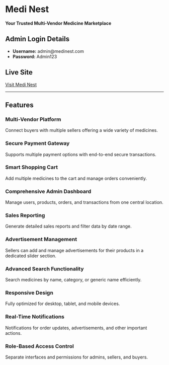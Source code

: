 <!DOCTYPE html>
<html lang="en">
<head>
  <meta charset="UTF-8">
  <meta name="viewport" content="width=device-width, initial-scale=1.0">
  <title>README - Medi Nest</title>
</head>
<body>
  <h1>Medi Nest</h1>
  <p><strong>Your Trusted Multi-Vendor Medicine Marketplace</strong></p>

  <h2>Admin Login Details</h2>
  <ul>
    <li><strong>Username:</strong> admin@medinest.com</li>
    <li><strong>Password:</strong> Admin123</li>
  </ul>

  <h2>Live Site</h2>
  <p><a href="https://your-live-site-url.com" target="_blank">Visit Medi Nest</a></p>

  <hr>

  <h2>Features</h2>
  <h3>Multi-Vendor Platform</h3>
  <p>Connect buyers with multiple sellers offering a wide variety of medicines.</p>

  <h3>Secure Payment Gateway</h3>
  <p>Supports multiple payment options with end-to-end secure transactions.</p>

  <h3>Smart Shopping Cart</h3>
  <p>Add multiple medicines to the cart and manage orders conveniently.</p>

  <h3>Comprehensive Admin Dashboard</h3>
  <p>Manage users, products, orders, and transactions from one central location.</p>

  <h3>Sales Reporting</h3>
  <p>Generate detailed sales reports and filter data by date range.</p>

  <h3>Advertisement Management</h3>
  <p>Sellers can add and manage advertisements for their products in a dedicated slider section.</p>

  <h3>Advanced Search Functionality</h3>
  <p>Search medicines by name, category, or generic name efficiently.</p>

  <h3>Responsive Design</h3>
  <p>Fully optimized for desktop, tablet, and mobile devices.</p>

  <h3>Real-Time Notifications</h3>
  <p>Notifications for order updates, advertisements, and other important actions.</p>

  <h3>Role-Based Access Control</h3>
  <p>Separate interfaces and permissions for admins, sellers, and buyers.</p>
</body>
</html>
